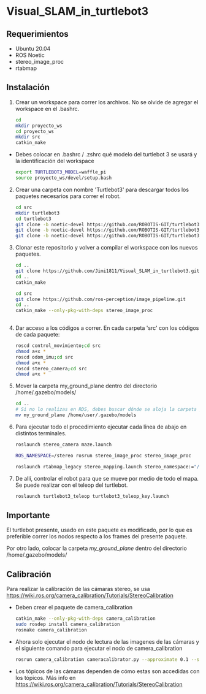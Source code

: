 # Visual_SLAM_in_turtlebot3

## Requerimientos
- Ubuntu 20.04
- ROS Noetic
- stereo_image_proc
- rtabmap

## Instalación
1. Crear un workspace para correr los archivos. No se olvide de agregar el workspace en el .bashrc.
   
   ```bash
   cd
   mkdir proyecto_ws
   cd proyecto_ws
   mkdir src
   catkin_make

   ```

* Debes colocar en .bashrc / .zshrc qué modelo del turtlebot 3 se usará y la identificación del workspace
  ```bash
  export TURTLEBOT3_MODEL=waffle_pi
  source proyecto_ws/devel/setup.bash

  ```

2. Crear una carpeta con nombre 'Turtlebot3' para descargar todos los paquetes necesarios para correr el robot.

    ```bash
    cd src
    mkdir turtlebot3
    cd turtlebot3
    git clone -b noetic-devel https://github.com/ROBOTIS-GIT/turtlebot3.git
    git clone -b noetic-devel https://github.com/ROBOTIS-GIT/turtlebot3_msgs.git
    git clone -b noetic-devel https://github.com/ROBOTIS-GIT/turtlebot3_simulations.git

    ```

3. Clonar este repositorio y volver a compilar el workspace con los nuevos paquetes. 
   ```bash
   cd ..
   git clone https://github.com/Jimi1811/Visual_SLAM_in_turtlebot3.git
   cd ..
   catkin_make

   ```
   ```bash
   cd src
   git clone https://github.com/ros-perception/image_pipeline.git
   cd ..
   catkin_make --only-pkg-with-deps stereo_image_proc
      
   ```
   
4. Dar acceso a los códigos a correr. En cada carpeta 'src' con los códigos de cada paquete:
   ```bash
   roscd control_movimiento;cd src
   chmod a+x *
   roscd odom_imu;cd src
   chmod a+x *
   roscd stereo_camera;cd src
   chmod a+x *

   ``` 
5. Mover la carpeta my_ground_plane dentro del directorio /home/.gazebo/models/
   ```bash
   cd ..
   # Si no lo realizas en RDS, debes buscar dónde se aloja la carpeta /models
   mv my_ground_plane /home/user/.gazebo/models
   ```
   
7. Para ejecutar todo el procedimiento ejecutar cada línea de abajo en distintos terminales.

   ```bash
   roslaunch stereo_camera maze.launch

   ``` 

   ```bash
   ROS_NAMESPACE=/stereo rosrun stereo_image_proc stereo_image_proc

   ``` 

   ```bash
   roslaunch rtabmap_legacy stereo_mapping.launch stereo_namespace:="/stereo" rtabmap_args:="--delete_db_on_start" rviz:=true rtabmapviz:=false

   ``` 

8. De allí, controlar el robot para que se mueve por medio de todo el mapa. Se puede realizar con el teleop del turtlebot.
   ```bash
   roslaunch turtlebot3_teleop turtlebot3_teleop_key.launch

   ```

## Importante

El turtlebot presente, usado en este paquete es modificado, por lo que es preferible correr los nodos respecto a los frames del presente paquete.

Por otro lado, colocar la carpeta _my_ground_plane_ dentro del directorio /home/.gazebo/models/


## Calibración
Para realizar la calibración de las cámaras stereo, se usa https://wiki.ros.org/camera_calibration/Tutorials/StereoCalibration
- Deben crear el paquete de camera_calibration
   ```bash
   catkin_make --only-pkg-with-deps camera_calibration
   sudo rosdep install camera_calibration
   rosmake camera_calibration

   ```

- Ahora solo ejecutar el nodo de lectura de las imagenes de las cámaras y el siguiente comando para ejecutar el nodo de camera_calibration

   ```bash
   rosrun camera_calibration cameracalibrator.py --approximate 0.1 --size 8x6 --square 0.108 right:=/my_stereo/right/image_raw left:=/my_stereo/left/image_raw right_camera:=/my_stereo/right left_camera:=/my_stereo/left
   
   ```
- Los tópicos de las cámaras dependen de cómo estas son accedidas con los tópicos. Más info en https://wiki.ros.org/camera_calibration/Tutorials/StereoCalibration
